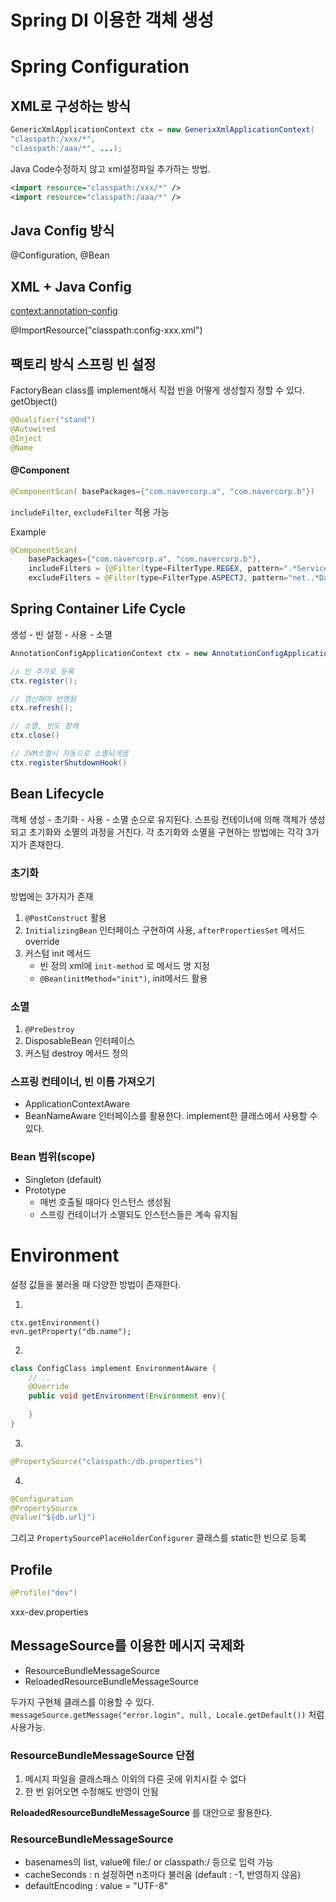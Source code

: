 # Spring DI 이용한 객체 생성
# Spring Configuration

## XML로 구성하는 방식

```java
GenericXmlApplicationContext ctx = new GenerixXmlApplicationContext(
"classpath:/xxx/*", 
"classpath:/aaa/*", ...);
```

Java Code수정하지 않고 xml설정파일 추가하는 방법.

```xml
<import resource="classpath:/xxx/*" />
<import resource="classpath:/aaa/*" />
```

## Java Config 방식
@Configuration, @Bean


## XML + Java Config
<context:annotation-config>

@ImportResource("classpath:config-xxx.xml")

## 팩토리 방식 스프링 빈 설정

FactoryBean<T> class를 implement해서 직접 빈을 어떻게 생성할지 정할 수 있다.
getObject()


```java
@Qualifier("stand")
@Autowired
@Inject
@Name
```

#### **@Component**

```java
@ComponentScan(	basePackages={"com.navercorp.a", "com.navercorp.b"})
```

```includeFilter```, ```excludeFilter``` 적용 가능

Example
```java
@ComponentScan(
	basePackages={"com.navercorp.a", "com.navercorp.b"}, 
	includeFilters = {@Filter(type=FilterType.REGEX, pattern=".*Service")},
	excludeFilters = @Filter(type=FilterType.ASPECTJ, pattern="net..*Dao"))
```

## Spring Container Life Cycle

생성 - 빈 설정 - 사용 - 소멸

```java
AnnotationConfigApplicationContext ctx = new AnnotationConfigApplicationContext();

// 빈 추가로 등록
ctx.register();

// 갱신해야 반영됨
ctx.refresh();

// 소멸, 빈도 함께
ctx.close()

// JVM소멸시 자동으로 소멸되게끔
ctx.registerShutdownHook()
```

## Bean Lifecycle
객체 생성 - 초기화 - 사용 - 소멸 순으로 유지된다.
스프링 컨테이너에 의해 객체가 생성되고 초기화와 소멸의 과정을 거친다. 각 초기화와 소멸을 구현하는 방법에는 각각 3가지가 존재한다.

### 초기화
방법에는 3가지가 존재

1. ```@PostConstruct``` 활용
2. ```InitializingBean``` 인터페이스 구현하여 사용, ```afterPropertiesSet``` 메서드 override
3. 커스텀 init 메서드
	- 빈 정의 xml에 ```init-method``` 로 메서드 명 지정
	- ```@Bean(initMethod="init")```, init메서드 활용

### 소멸
1. ```@PreDestroy```
2. DisposableBean 인터페이스
3. 커스텀 destroy 메서드 정의

### 스프링 컨테이너, 빈 이름 가져오기
* ApplicationContextAware
* BeanNameAware
인터페이스를 활용한다. implement한 클래스에서 사용할 수 있다.


### Bean 범위(scope)
* Singleton (default)
* Prototype
	* 매번 호출될 때마다 인스턴스 생성됨
	* 스프링 컨테이너가 소멸되도 인스턴스들은 계속 유지됨

# Environment
설정 값들을 불러올 때 다양한 방법이 존재한다.

1)
```
ctx.getEnvironment()
evn.getProperty("db.name");
```

2) 
```java
class ConfigClass implement EnvironmentAware {
	// ..
	@Override
	public void getEnvironment(Environment env){
		
	}
}
```

3) 

```java
@PropertySource("classpath:/db.properties")
```

4) 
```java
@Configuration
@PropertySource
@Value("${db.url}")
```
그리고 ```PropertySourcePlaceHolderConfigurer``` 클래스를 static한 빈으로 등록

## Profile
```java
@Profile("dev")
```


xxx-dev.properties


## MessageSource를 이용한 메시지 국제화

* ResourceBundleMessageSource
* ReloadedResourceBundleMessageSource

두가지 구현체 클래스를 이용할 수 있다. ```messageSource.getMessage("error.login", null, Locale.getDefault())``` 처럼 사용가능.

### ResourceBundleMessageSource 단점
1. 메시지 파일을 클래스패스 이외의 다른 곳에 위치시킬 수 없다
2. 한 번 읽어오면 수정해도 반영이 안됨

**ReloadedResourceBundleMessageSource** 를 대안으로 활용한다.

### ResourceBundleMessageSource
* basenames의 list, value에 file:/ or classpath:/ 등으로 입력 가능
* cacheSeconds : n 설정하면 n초마다 불러옴 (default : -1, 반영하지 않음)
* defaultEncoding : value = "UTF-8"

